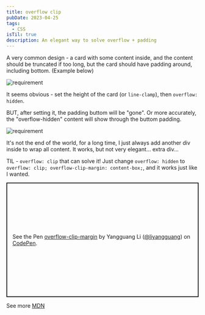 ```yaml
---
title: overflow clip
pubDate: 2023-04-25
tags:
  - CSS
isTil: true
description: An elegant way to solve overflow + padding
---
```


A very common design - a card with some content inside, and the content should be truncated if too long, but the card should have padding around, including bottom. (Example below)

![requirement](@assets/overflow-clip.png)

It seems obvious - set the height of the card (or `line-clamp`), then `overflow: hidden`.

BUT, after setting it, the padding buttom will be "gone". Or more accurately, the "overflow-hidden" content will show through the buttom padding.

![requirement](@assets/overflow-clip-issue.png)

It's not the end of the world, for a long time, I just always add another div inside to wrap all content. It works, but not very elegant... extra div...

TIL - `overflow: clip` that can solve it! Just change `overflow: hidden` to `overflow: clip; overflow-clip-margin: content-box;`, and it works just like I wanted.

<p class="codepen" data-height="300" data-default-tab="result" data-slug-hash="KKxEqGw" data-user="liyangguang" style="height: 300px; box-sizing: border-box; display: flex; align-items: center; justify-content: center; border: 2px solid; margin: 1em 0; padding: 1em;">
  <span>See the Pen <a href="https://codepen.io/liyangguang/pen/KKxEqGw">
  overflow-clip-margin</a> by Yangguang Li (<a href="https://codepen.io/liyangguang">@liyangguang</a>)
  on <a href="https://codepen.io">CodePen</a>.</span>
</p>
<script async src="https://cpwebassets.codepen.io/assets/embed/ei.js"></script>

See more [MDN](https://developer.mozilla.org/en-US/docs/Web/CSS/overflow)
